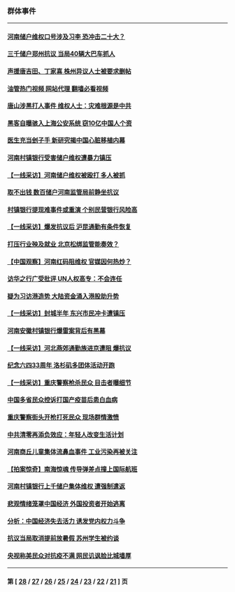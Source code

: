### 群体事件
---
#### [河南储户维权口号涉及习李 恐冲击二十大？](../../pages/ncid279/n13778148.md?07120845) 
#### [三千储户郑州抗议 当局40辆大巴车抓人](../../pages/ncid279/n13777593.md?07120845) 
#### [声援唐吉田、丁家喜 株州异议人士被要求删帖](../../pages/ncid279/n13775534.md?07120845) 
#### [油管热门视频 网站代理 翻墙必看视频](http://209.222.30.114:81/youtube.html?07120845)
#### [唐山涉黑打人事件 维权人士：灾难根源是中共](../../pages/ncid279/n13773534.md?07120845) 
#### [黑客自曝骇入上海公安系统 窃10亿中国人个资](../../pages/ncid279/n13773395.md?07120845) 
#### [医生充当刽子手 新研究揭中国心脏移植内幕](../../pages/ncid279/n13772291.md?07120845) 
#### [河南村镇银行受害储户维权遭暴力镇压](../../pages/ncid279/n13770841.md?07120845) 
#### [【一线采访】河南储户维权被殴打 多人被抓](../../pages/ncid279/n13768629.md?07120845) 
#### [取不出钱 数百储户河南监管局前静坐抗议](../../pages/ncid279/n13767198.md?07120845) 
#### [村镇银行提现难事件或重演 个别民营银行风险高](../../pages/ncid279/n13764495.md?07120845) 
#### [【一线采访】爆发抗议后 沪昆通勤有条件恢复](../../pages/ncid279/n13763504.md?07120845) 
#### [打压行业殃及就业 北京松绑监管能奏效？](../../pages/ncid279/n13761130.md?07120845) 
#### [【中国观察】河南红码阻维权 官媒因何热炒？](../../pages/ncid279/n13760146.md?07120845) 
#### [访华之行广受批评 UN人权高专：不会连任](../../pages/ncid279/n13758655.md?07120845) 
#### [疑为习访港造势 大陆资金涌入港股助升势](../../pages/ncid279/n13756127.md?07120845) 
#### [【一线采访】封城半年 东兴市民冲卡遭镇压](../../pages/ncid279/n13754277.md?07120845) 
#### [河南安徽村镇银行爆雷案背后有黑幕](../../pages/ncid279/n13754230.md?07120845) 
#### [【一线采访】河北燕郊通勤族进京遭阻 爆抗议](../../pages/ncid279/n13749999.md?07120845) 
#### [纪念六四33周年 洛杉矶多团体活动开跑](../../pages/ncid279/n13749760.md?07120845) 
#### [【一线采访】重庆警察枪杀民众 目击者曝细节](../../pages/ncid279/n13749360.md?07120845) 
#### [中国多省民众控诉打国产疫苗后患白血病](../../pages/ncid279/n13748740.md?07120845) 
#### [重庆警察街头开枪打死民众 现场群情激愤](../../pages/ncid279/n13749070.md?07120845) 
#### [中共清零再添负效应：年轻人改变生活计划](../../pages/ncid279/n13748102.md?07120845) 
#### [河南商丘儿童集体流鼻血事件 工业污染再被关注](../../pages/ncid279/n13747065.md?07120845) 
#### [【拍案惊奇】南海惊魂 传导弹差点撞上国际航班](../../pages/ncid279/n13746784.md?07120845) 
#### [河南村镇银行上千储户集体维权 遭强制遣返](../../pages/ncid279/n13743906.md?07120845) 
#### [悲观情绪笼罩中国经济 外国投资者开始逃离](../../pages/ncid279/n13743825.md?07120845) 
#### [分析：中国经济失去活力 诱发党内权力斗争](../../pages/ncid279/n13740219.md?07120845) 
#### [抗议当局取消提前放暑假 苏州学生被约谈](../../pages/ncid279/n13738981.md?07120845) 
#### [央视称美民众对抗疫不满 网民讥讽脸比城墙厚](../../pages/ncid279/n13738685.md?07120845) 

---
#### 第 [ [28](./28.md?07120845) / [27](./27.md?07120845) / [26](./26.md?07120845) / [25](./25.md?07120845) / [24](./24.md?07120845) / [23](./23.md?07120845) / [22](./22.md?07120845) / [21](./21.md?07120845) ] 页
